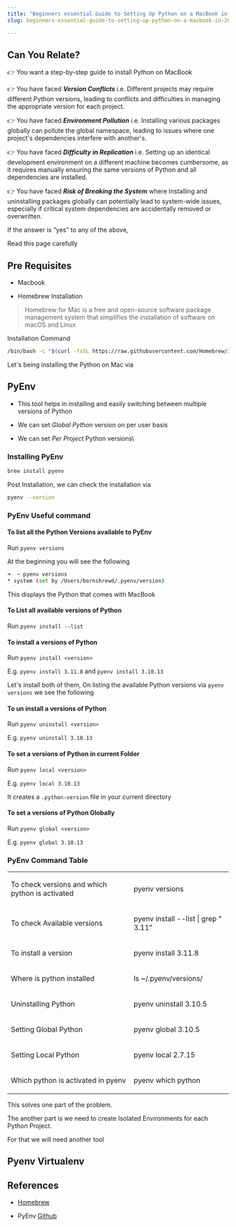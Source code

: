 ```yaml
---
title: "Beginners essential Guide to Setting Up Python on a MacBook in 2024"
slug: beginners-essential-guide-to-setting-up-python-on-a-macbook-in-2024

---
```


## **Can You Relate?**

👉 You want a step-by-step guide to install Python on MacBook

👉 You have faced ***Version Conflicts*** i.e. Different projects may require different Python versions, leading to conflicts and difficulties in managing the appropriate version for each project.

👉 You have faced ***Environment Pollution*** i.e. Installing various packages globally can pollute the global namespace, leading to issues where one project's dependencies interfere with another's.

👉 You have faced ***Difficulty in Replication*** i.e. Setting up an identical development environment on a different machine becomes cumbersome, as it requires manually ensuring the same versions of Python and all dependencies are installed.

👉 You have faced ***Risk of Breaking the System*** where Installing and uninstalling packages globally can potentially lead to system-wide issues, especially if critical system dependencies are accidentally removed or overwritten.

If the answer is “yes” to any of the above,  

Read this page carefully

## Pre Requisites

* Macbook
    
* Homebrew Installation
    

> Homebrew for Mac is a free and open-source software package management system that simplifies the installation of software on macOS and Linux

Installation Command

```bash
/bin/bash -c "$(curl -fsSL https://raw.githubusercontent.com/Homebrew/install/HEAD/install.sh)"
```

Let's being installing the Python on Mac via

## PyEnv

* This tool helps in installing and easily switching between multiple versions of Python
    
* We can set *Global Python* version on per user basis
    
* We can set *Per Project* Python versions\\
    

### Installing PyEnv

```bash
brew install pyenv
```

Post Installation, we can check the installation via

```bash
pyenv --version
```

### PyEnv Useful command

#### To list all the Python Versions available to PyEnv

Run `pyenv versions`

At the beginning you will see the following

```bash
➜  ~ pyenv versions
* system (set by /Users/bornshrewd/.pyenv/version)
```

This displays the Python that comes with MacBook

#### To List all available versions of Python

Run `pyenv install --list`

#### To install a versions of Python

Run `pyenv install <version>`

E.g. `pyenv install 3.11.8` and `pyenv install 3.10.13`

Let's install both of them, On listing the available Python versions via `pyenv versions` we see the following

#### To un install a versions of Python

Run `pyenv uninstall <version>`

E.g. `pyenv uninstall 3.10.13`

#### To set a versions of Python in current Folder

Run `pyenv local <version>`

E.g. `pyenv local 3.10.13`

It creates a `.python-version` file in your current directory

#### To set a versions of Python Globally

Run `pyenv global <version>`

E.g. `pyenv global 3.10.13`

### PyEnv Command Table

<table><tbody><tr><td colspan="1" rowspan="1"><p>To check versions and which python is activated</p></td><td colspan="1" rowspan="1"><p>pyenv versions</p></td></tr><tr><td colspan="1" rowspan="1"><p>To check Available versions</p></td><td colspan="1" rowspan="1"><p>pyenv install --list | grep " 3.11"</p></td></tr><tr><td colspan="1" rowspan="1"><p>To install a version</p></td><td colspan="1" rowspan="1"><p>pyenv install 3.11.8</p></td></tr><tr><td colspan="1" rowspan="1"><p>Where is python installed</p></td><td colspan="1" rowspan="1"><p>ls ~/.pyenv/versions/</p></td></tr><tr><td colspan="1" rowspan="1"><p>Uninstalling Python</p></td><td colspan="1" rowspan="1"><p>pyenv uninstall 3.10.5</p></td></tr><tr><td colspan="1" rowspan="1"><p>Setting Global Python</p></td><td colspan="1" rowspan="1"><p>pyenv global 3.10.5</p></td></tr><tr><td colspan="1" rowspan="1"><p>Setting Local Python</p></td><td colspan="1" rowspan="1"><p>pyenv local 2.7.15</p></td></tr><tr><td colspan="1" rowspan="1"><p>Which python is activated in pyenv</p></td><td colspan="1" rowspan="1"><p>pyenv which python</p></td></tr></tbody></table>

This solves one part of the problem.

The another part is we need to create Isolated Environments for each Python Project.

For that we will need another tool

## Pyenv Virtualenv

## References

* [Homebrew](https://brew.sh)
    
* PyEnv [Github](https://github.com/pyenv/pyenv)
